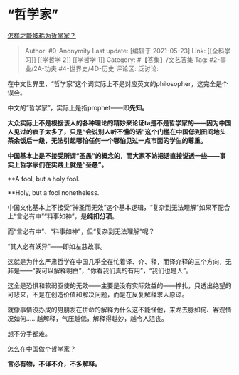 # “哲学家”
[怎样才能被称为哲学家？](https://www.zhihu.com/question/347006052/answer/1898743378)

> Author: #0-Anonymity
> Last update: [编辑于 2021-05-23]
> Link: [[全科学习]] [[学哲学 2]] [[学哲学 1]]
> Category: #【答集】/文艺答集
> Tag: #2-事业/2A-功夫 #4-世界史/4D-历史
> 评论区:
> 泛讨论:

在中文世界里，“哲学家”这个词实际上不是对应英文的philosopher，这完全是个误会。

中文的“哲学家”，实际上是指prophet——即**先知。**

**大众实际上不是根据该人的各种理论的精妙来论证ta是不是哲学家的——因为中国人见过的疯子太多了，只是“会说别人听不懂的话”这个门槛在中国低到田间地头茶余饭后一级，无法引起哪怕任何一个哪怕见过一点市面的学生的尊重。**

**中国基本上是不接受所谓“圣愚”的概念的，而大家不妨把话直接说透一些——事实上哲学家们在实践上就是“圣愚”。**

**A fool, but a holy fool.

**Holy, but a fool nonetheless.

中国文化基本上不接受“神圣而无效”这个基本逻辑，“复杂到无法理解”如果不配合上“言必有中”“料事如神”，是**纯扣分项**。

而“言必有中”、“料事如神”，但“复杂到无法理解”呢？

“其人必有妖异”——即如左慈故事。

这就是为什么严肃哲学在中国几乎全在忙着译、介、释，而译介释的三个方向，无非是——“我可以解释明白”，“你看我们真的有用”，“我们也是人”。

这全是恐惧和软弱驱使的无效——主要是没有实际效益的——挣扎，只透出绝望的可悲来，不是在创造价值和解决问题，而是在反复解释求人原谅。

就像事情没办成的男朋友在拼命的解释为什么这不能怪他，来龙去脉如何、客观情况如何……越解释，气压越低，解释得越妙，越令人沮丧。

想不分手都难。

怎么在中国做个哲学家？

**言必有物，不译不介，不多解释。**
